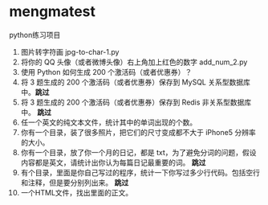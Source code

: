 # mengmatest
python练习项目
1. 图片转字符画 jpg-to-char-1.py
2. 将你的 QQ 头像（或者微博头像）右上角加上红色的数字 add_num_2.py
3. 使用 Python 如何生成 200 个激活码（或者优惠券）？
4. 将 3 题生成的 200 个激活码（或者优惠券）保存到 MySQL 关系型数据库中。__跳过__
5. 将 3 题生成的 200 个激活码（或者优惠券）保存到 Redis 非关系型数据库中。 __跳过__
6. 任一个英文的纯文本文件，统计其中的单词出现的个数。
7. 你有一个目录，装了很多照片，把它们的尺寸变成都不大于 iPhone5 分辨率的大小。
8. 你有一个目录，放了你一个月的日记，都是 txt，为了避免分词的问题，假设内容都是英文，请统计出你认为每篇日记最重要的词。 __跳过__
9. 有个目录，里面是你自己写过的程序，统计一下你写过多少行代码。包括空行和注释，但是要分别列出来。 __跳过__
10.  一个HTML文件，找出里面的正文。